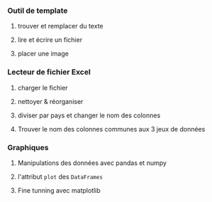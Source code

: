 ### Outil de template

1. trouver et remplacer du texte

2. lire et écrire un fichier

3. placer une image


### Lecteur de fichier Excel

1. charger le fichier

2. nettoyer & réorganiser

3. diviser par pays et changer le nom des colonnes

4. Trouver le nom des colonnes communes aux 3 jeux de données


### Graphiques

1. Manipulations des données avec pandas et numpy

1. l'attribut `plot` des `DataFrames`

2. Fine tunning avec matplotlib
